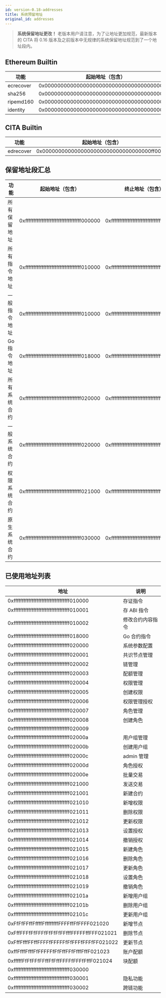 ```yaml
---
id: version-0.18-addresses
title: 系统预留地址
original_id: addresses
---
```


> **系统保留地址更改！** 老版本用户请注意，为了让地址更加规范，最新版本的 CITA 将 0.16 版本及之前版本中无规律的系统保留地址规范到了一个地址段内。

## Ethereum Builtin

| 功能        | 起始地址（包含）                                   |
| --------- | ------------------------------------------ |
| ecrecover | 0x0000000000000000000000000000000000000001 |
| sha256    | 0x0000000000000000000000000000000000000002 |
| ripemd160 | 0x0000000000000000000000000000000000000003 |
| identity  | 0x0000000000000000000000000000000000000004 |

## CITA Builtin

| 功能        | 起始地址（包含）                                   |
| --------- | ------------------------------------------ |
| edrecover | 0x0000000000000000000000000000000000ff0001 |

## 保留地址段汇总

| 功能      | 起始地址（包含）                                   | 终止地址（包含）                                   |
| ------- | ------------------------------------------ | ------------------------------------------ |
| 所有保留地址  | 0xffffffffffffffffffffffffffffffffff000000 | 0xffffffffffffffffffffffffffffffffffffffff |
| 所有指令地址  | 0xffffffffffffffffffffffffffffffffff010000 | 0xffffffffffffffffffffffffffffffffff01ffff |
| 一般指令地址  | 0xffffffffffffffffffffffffffffffffff010000 | 0xffffffffffffffffffffffffffffffffff0100ff |
| Go 指令地址 | 0xffffffffffffffffffffffffffffffffff018000 | 0xffffffffffffffffffffffffffffffffff018fff |
| 所有系统合约  | 0xffffffffffffffffffffffffffffffffff020000 | 0xffffffffffffffffffffffffffffffffff02ffff |
| 一般系统合约  | 0xffffffffffffffffffffffffffffffffff020000 | 0xffffffffffffffffffffffffffffffffff0200ff |
| 权限系统合约  | 0xffffffffffffffffffffffffffffffffff021000 | 0xffffffffffffffffffffffffffffffffff0210ff |
| 原生系统合约  | 0xffffffffffffffffffffffffffffffffff030000 | 0xffffffffffffffffffffffffffffffffff03ffff |

## 已使用地址列表

| 地址                                         | 说明       |
| ------------------------------------------ | -------- |
| 0xffffffffffffffffffffffffffffffffff010000 | 存证指令     |
| 0xffffffffffffffffffffffffffffffffff010001 | 存 ABI 指令 |
| 0xffffffffffffffffffffffffffffffffff010002 | 修改合约内容指令 |
| 0xffffffffffffffffffffffffffffffffff018000 | Go 合约指令  |
| 0xffffffffffffffffffffffffffffffffff020000 | 系统参数配置   |
| 0xffffffffffffffffffffffffffffffffff020001 | 共识节点管理   |
| 0xffffffffffffffffffffffffffffffffff020002 | 链管理      |
| 0xffffffffffffffffffffffffffffffffff020003 | 配额管理     |
| 0xffffffffffffffffffffffffffffffffff020004 | 权限管理     |
| 0xffffffffffffffffffffffffffffffffff020005 | 创建权限     |
| 0xffffffffffffffffffffffffffffffffff020006 | 权限管理授权   |
| 0xffffffffffffffffffffffffffffffffff020007 | 角色管理     |
| 0xffffffffffffffffffffffffffffffffff020008 | 创建角色     |
| 0xffffffffffffffffffffffffffffffffff020009 |          |
| 0xffffffffffffffffffffffffffffffffff02000a | 用户组管理    |
| 0xffffffffffffffffffffffffffffffffff02000b | 创建用户组    |
| 0xffffffffffffffffffffffffffffffffff02000c | admin 管理 |
| 0xffffffffffffffffffffffffffffffffff02000d | 角色授权     |
| 0xffffffffffffffffffffffffffffffffff02000e | 批量交易     |
| 0xffffffffffffffffffffffffffffffffff021000 | 发送交易     |
| 0xffffffffffffffffffffffffffffffffff021001 | 新建合约     |
| 0xffffffffffffffffffffffffffffffffff021010 | 新增权限     |
| 0xffffffffffffffffffffffffffffffffff021011 | 删除权限     |
| 0xffffffffffffffffffffffffffffffffff021012 | 更新权限     |
| 0xffffffffffffffffffffffffffffffffff021013 | 设置授权     |
| 0xffffffffffffffffffffffffffffffffff021014 | 撤销授权     |
| 0xffffffffffffffffffffffffffffffffff021015 | 新建角色     |
| 0xffffffffffffffffffffffffffffffffff021016 | 删除角色     |
| 0xffffffffffffffffffffffffffffffffff021017 | 更新角色     |
| 0xffffffffffffffffffffffffffffffffff021018 | 设置角色     |
| 0xffffffffffffffffffffffffffffffffff021019 | 撤销角色     |
| 0xffffffffffffffffffffffffffffffffff02101a | 新增用户组    |
| 0xffffffffffffffffffffffffffffffffff02101b | 删除用户组    |
| 0xffffffffffffffffffffffffffffffffff02101c | 更新用户组    |
| 0xFfFfFFffFffffFffffffffFFFFffFfFFFF021020 | 新增节点     |
| 0xFffFFFfFfFFFfFfFfFfFFfffFFFFFffFFF021021 | 删除节点     |
| 0xFffFfffFFffFFFFfFFFFFfFfFFFfFFFfFF021022 | 更新节点     |
| 0xffFfffFfffFfFFFFFfFfFffFFfFfffFffF021023 | 账户配额     |
| 0xfffffFfFfFFfFFffFfFffFFFFfFFFfFffF021024 | 块配额      |
| 0xffffffffffffffffffffffffffffffffff030000 |          |
| 0xffffffffffffffffffffffffffffffffff030001 | 隐私功能     |
| 0xffffffffffffffffffffffffffffffffff030002 | 跨链功能     |